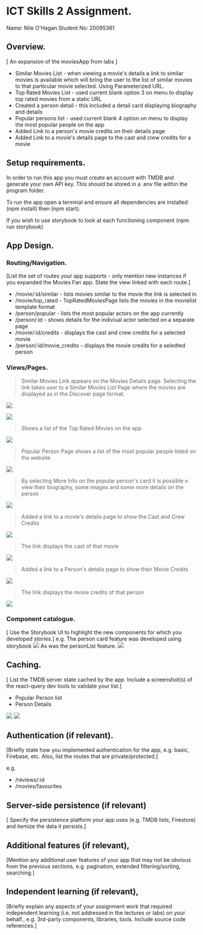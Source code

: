 
# ICT Skills 2 Assignment.

Name: Nile O'Hagan Student No: 20095361

## Overview.

[ An expansion of the moviesApp from labs ]


+ Similar Movies List - when viewing a movie's details a link to similar movies is available which will bring the user to the list of similar movies to that particular movie selected. Using Parameterized URL.
+ Top Rated Movies List - used current blank option 3 on menu to display top rated movies from a static URL
+ Created a person detail - this included a detail card displaying biography and details
+ Popular persons list - used current blank 4 option on menu to display the most popular people on the app
+ Added Link to a person's movie credits on their details page
+ Added Link to a movie's details page to the cast and crew credits for a movie

## Setup requirements.

In order to run this app you must create an account with TMDB and generate your own API key. This should be stored in a .env file within the program folder.

To run the app open a terminal and ensure all dependencies are installed (npm install) then (npm start).

If you wish to use storybook to look at each functioning component (npm run storybook)

## App Design.

### Routing/Navigation.

[List the set of routes your app supports - only mention new instances if you expanded the Movies Fan app. State the view linked with each route.] 


+ /movie/:id/similar - lists movies similar to the movie the link is selected in
+ /movie/top_rated - TopRatedMoviesPage lists the movies in the movielist template format
+ /person/popular - lists the most popular actors on the app currently
+ /person/:id - shows details for the indiviual actor selected on a separate page
+ /movie/:id/credits - displays the cast and crew credits for a selected movie
+ /person/:id/movie_credits - displays the movie credits for a seledted person

### Views/Pages.

>Similar Movies Link appears on the Movies Details page. Selecting the link takes user to a Similar Movies List Page where the movies are displayed as in the Discover page format.

![][simLink]

![][simPage]

>Shows a list of the Top Rated Movies on the app

![][topRated]

>Popular Person Page shows a list of the most popular people listed on the website

![][popularPerson]

>By selecting More Info on the popular person's card it is possible o view their biography, some images and some more details on the person

![][specific]

>Added a link to a movie's details page to show the Cast and Crew Credits

![][credits1]

>The link displays the cast of that movie

![][credits2]

>Added a link to a Person's details page to show their Movie Credits

![][credits3]

>The link displays the movie credits of that person

![][credits4]


### Component catalogue.

[ Use the Storybook UI to highlight the new components for which you developed stories.]
e.g.
The person card feature was developed using storybook
![][personCard]
As was the personList feature.
![][personList]

## Caching.

[ List the TMDB server state cached by the app. Include a screenshot(s) of the react-query dev tools to validate your list.]

+ Popular Person list
+ Person Details

![][cachingPop]
![][cachingPerson]

## Authentication (if relevant).

[Briefly state how you implemented authentication for the app, e.g. basic, Firebase, etc. Also, list the routes that are private/protected.]

e.g.
+ /reviews/:id
+ /movies/favourites

## Server-side persistence (if relevant)

[ Specify the persistence 
platform your app uses (e.g. TMDB lists, Firestore) and itemize the data it persists.]

## Additional features (if relevant),

[Mention any additional user features of your app that may not be obvious from the previous sections, e.g. pagination, extended filtering/sorting, searching.]

## Independent learning (if relevant),

[Briefly explain any aspects of your assignment work that required independent learning (i.e. not addressed in the lectures or labs) on your behalf., e.g. 3rd-party components, libraries, tools. Include source code references.]

[simLink]: ./public/similarLink.PNG
[simPage]: ./public/similarMoviesPage.PNG
[topRated]: ./public/topRated.png
[popularPerson]: ./public/popularPerson.png
[specific]: ./public/specificPerson.png
[cachingPop]: ./public/cachingPop.png
[cachingPerson]: ./public/cachingPerson.png
[personCard]: ./public/personCard.story.png
[personList]: ./public/personList.story.png
[credits3]: ./public/movieCredits.png
[credits4]: ./public/movieCreditsList.png
[credits1]: ./public/pplCreditsLink.png
[credits2]: ./public/pplCredits.png